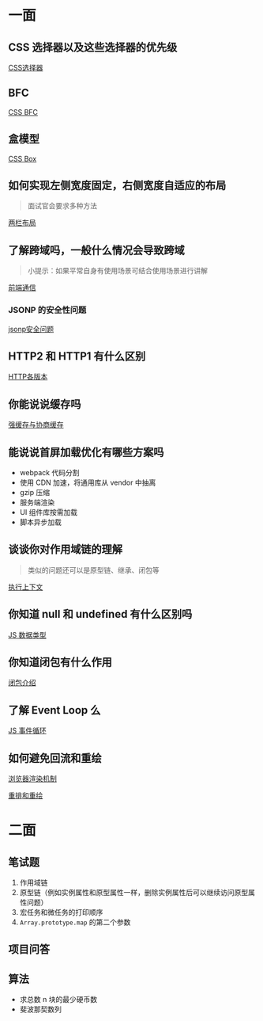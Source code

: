 # 一面

## CSS 选择器以及这些选择器的优先级

[CSS选择器](https://i-want-offer.github.io/FE-Essay/CSS/CSS%E9%80%89%E6%8B%A9%E5%99%A8.html)

## BFC

[CSS BFC](https://i-want-offer.github.io/FE-Essay/CSS/BFC.html)

## 盒模型

[CSS Box](https://i-want-offer.github.io/FE-Essay/CSS/%E7%9B%92%E6%A8%A1%E5%9E%8B.html)

## 如何实现左侧宽度固定，右侧宽度自适应的布局

>   面试官会要求多种方法

[两栏布局](https://i-want-offer.github.io/FE-Essay/CSS/%E4%B8%A4%E6%A0%8F%E5%B8%83%E5%B1%80.html)

## 了解跨域吗，一般什么情况会导致跨域

>   小提示：如果平常自身有使用场景可结合使用场景进行讲解

[前端通信](https://i-want-offer.github.io/FE-Essay/%E5%89%8D%E5%90%8E%E7%AB%AF%E9%80%9A%E4%BF%A1/%E8%B7%A8%E5%9F%9F.html)

### JSONP 的安全性问题

[jsonp安全问题](https://i-want-offer.github.io/FE-Essay/%E5%AE%89%E5%85%A8/jsonp%E5%AE%89%E5%85%A8%E9%97%AE%E9%A2%98.html)

## HTTP2 和 HTTP1 有什么区别

[HTTP各版本](https://i-want-offer.github.io/FE-Essay/%E5%89%8D%E5%90%8E%E7%AB%AF%E9%80%9A%E4%BF%A1/HTTP%E7%89%88%E6%9C%AC.html)

## 你能说说缓存吗

[强缓存与协商缓存](https://i-want-offer.github.io/FE-Essay/%E6%80%A7%E8%83%BD%E4%BC%98%E5%8C%96/%E6%B5%8F%E8%A7%88%E5%99%A8%E7%BC%93%E5%AD%98.html)

## 能说说首屏加载优化有哪些方案吗

*   webpack 代码分割
*   使用 CDN 加速，将通用库从 vendor 中抽离
*   gzip 压缩
*   服务端渲染
*   UI 组件库按需加载
*   脚本异步加载

## 谈谈你对作用域链的理解

>   类似的问题还可以是原型链、继承、闭包等

[执行上下文](https://i-want-offer.github.io/FE-Essay/JS/%E6%89%A7%E8%A1%8C%E4%B8%8A%E4%B8%8B%E6%96%87.html)

## 你知道 null 和 undefined 有什么区别吗

[JS 数据类型](https://i-want-offer.github.io/FE-Essay/JS/js.html)

## 你知道闭包有什么作用

[闭包介绍](https://i-want-offer.github.io/FE-Essay/JS/JavaScript%E6%B7%B1%E5%85%A5%E7%B3%BB%E5%88%97/%E9%97%AD%E5%8C%85.html)

## 了解 Event Loop 么

[JS 事件循环](https://i-want-offer.github.io/FE-Essay/JS/%E4%BA%8B%E4%BB%B6%E5%BE%AA%E7%8E%AF.html)

## 如何避免回流和重绘

[浏览器渲染机制](https://i-want-offer.github.io/FE-Essay/%E6%B5%8F%E8%A7%88%E5%99%A8%E6%B8%B2%E6%9F%93/%E6%B8%B2%E6%9F%93%E6%9C%BA%E5%88%B6.html)

[重排和重绘](https://i-want-offer.github.io/FE-Essay/%E6%B5%8F%E8%A7%88%E5%99%A8%E6%B8%B2%E6%9F%93/%E9%87%8D%E6%8E%92%E9%87%8D%E7%BB%98.html)

# 二面

## 笔试题

1.  作用域链
2.  原型链（例如实例属性和原型属性一样，删除实例属性后可以继续访问原型属性问题）
3.  宏任务和微任务的打印顺序
4.  `Array.prototype.map` 的第二个参数



## 项目问答



## 算法

*   求总数 n 块的最少硬币数
*   斐波那契数列

